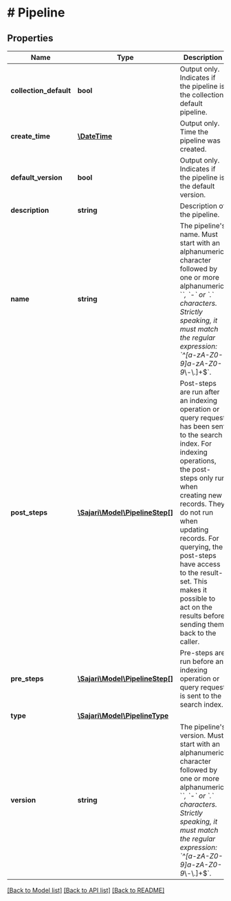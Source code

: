 # # Pipeline

## Properties

| Name                   | Type                                                | Description                                                                                                                                                                                                                                                                                                                                                            | Notes                 |
| ---------------------- | --------------------------------------------------- | ---------------------------------------------------------------------------------------------------------------------------------------------------------------------------------------------------------------------------------------------------------------------------------------------------------------------------------------------------------------------- | --------------------- |
| **collection_default** | **bool**                                            | Output only. Indicates if the pipeline is the collection default pipeline.                                                                                                                                                                                                                                                                                             | [optional] [readonly] |
| **create_time**        | [**\DateTime**](\DateTime.md)                       | Output only. Time the pipeline was created.                                                                                                                                                                                                                                                                                                                            | [optional] [readonly] |
| **default_version**    | **bool**                                            | Output only. Indicates if the pipeline is the default version.                                                                                                                                                                                                                                                                                                         | [optional] [readonly] |
| **description**        | **string**                                          | Description of the pipeline.                                                                                                                                                                                                                                                                                                                                           | [optional]            |
| **name**               | **string**                                          | The pipeline&#39;s name. Must start with an alphanumeric character followed by one or more alphanumeric, &#x60;_&#x60;, &#x60;-&#x60; or &#x60;.&#x60; characters. Strictly speaking, it must match the regular expression: &#x60;^[a-zA-Z0-9]a-zA-Z0-9_\\-\\.]+\$&#x60;.                                                                                              |
| **post_steps**         | [**\Sajari\Model\PipelineStep[]**](PipelineStep.md) | Post-steps are run after an indexing operation or query request has been sent to the search index. For indexing operations, the post-steps only run when creating new records. They do not run when updating records. For querying, the post-steps have access to the result-set. This makes it possible to act on the results before sending them back to the caller. | [optional]            |
| **pre_steps**          | [**\Sajari\Model\PipelineStep[]**](PipelineStep.md) | Pre-steps are run before an indexing operation or query request is sent to the search index.                                                                                                                                                                                                                                                                           | [optional]            |
| **type**               | [**\Sajari\Model\PipelineType**](PipelineType.md)   |                                                                                                                                                                                                                                                                                                                                                                        |
| **version**            | **string**                                          | The pipeline&#39;s version. Must start with an alphanumeric character followed by one or more alphanumeric, &#x60;_&#x60;, &#x60;-&#x60; or &#x60;.&#x60; characters. Strictly speaking, it must match the regular expression: &#x60;^[a-zA-Z0-9]a-zA-Z0-9_\\-\\.]+\$&#x60;.                                                                                           |

[[Back to Model list]](../../README.md#models) [[Back to API list]](../../README.md#endpoints) [[Back to README]](../../README.md)

